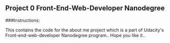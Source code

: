 ## Project 0 Front-End-Web-Developer Nanodegree ##

###Instructions:

This contains the code for the about me project which is a part of Udacity's Front-end-web-developer Nanodegree program.. Hope you like it.. 
